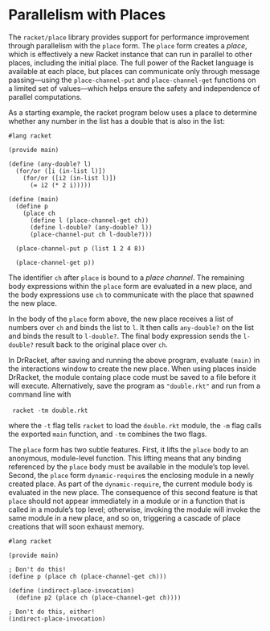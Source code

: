 # Parallelism with Places

The `racket/place` library provides support for performance improvement
through parallelism with the `place` form. The `place` form creates a
_place_, which is effectively a new Racket instance that can run in
parallel to other places, including the initial place.  The full power
of the Racket language is available at each place, but places can
communicate only through message passing—using the `place-channel-put`
and `place-channel-get` functions on a limited set of values—which helps
ensure the safety and independence of parallel computations.

As a starting example, the racket program below uses a place to
determine whether any number in the list has a double that is also in
the list:

```racket
#lang racket                            
                                        
(provide main)                          
                                        
(define (any-double? l)                 
  (for/or ([i (in-list l)])             
    (for/or ([i2 (in-list l)])          
      (= i2 (* 2 i)))))                 
                                        
(define (main)                          
  (define p                             
    (place ch                           
      (define l (place-channel-get ch)) 
      (define l-double? (any-double? l))
      (place-channel-put ch l-double?)))
                                        
  (place-channel-put p (list 1 2 4 8))  
                                        
  (place-channel-get p))                
```

The identifier `ch` after `place` is bound to a _place channel_. The
remaining body expressions within the `place` form are evaluated in a
new place, and the body expressions use `ch` to communicate with the
place that spawned the new place.

In the body of the `place` form above, the new place receives a list of
numbers over `ch` and binds the list to `l`.  It then calls
`any-double?` on the list and binds the result to `l-double?`. The final
body expression sends the `l-double?` result back to the original place
over `ch`.

In DrRacket, after saving and running the above program, evaluate
`(main)` in the interactions window to create the new place. When using
places inside DrRacket, the module containg place code must be saved to
a file before it will execute.  Alternatively, save the program as
`"double.rkt"` and run from a command line with

  `racket -tm double.rkt`

where the `-t` flag tells `racket` to load the `double.rkt` module, the
`-m` flag calls the exported `main` function, and `-tm` combines the two
flags.

The `place` form has two subtle features. First, it lifts the `place`
body to an anonymous, module-level function.  This lifting means that
any binding referenced by the `place` body must be available in the
module’s top level. Second, the `place` form `dynamic-require`s the
enclosing module in a newly created place. As part of the
`dynamic-require`, the current module body is evaluated in the new
place.  The consequence of this second feature is that `place` should
not appear immediately in a module or in a function that is called in a
module’s top level; otherwise, invoking the module will invoke the same
module in a new place, and so on, triggering a cascade of place
creations that will soon exhaust memory.

```racket
#lang racket                                    
                                                
(provide main)                                  
                                                
; Don't do this!                                
(define p (place ch (place-channel-get ch)))    
                                                
(define (indirect-place-invocation)             
  (define p2 (place ch (place-channel-get ch))))
                                                
; Don't do this, either!                        
(indirect-place-invocation)                     
```
